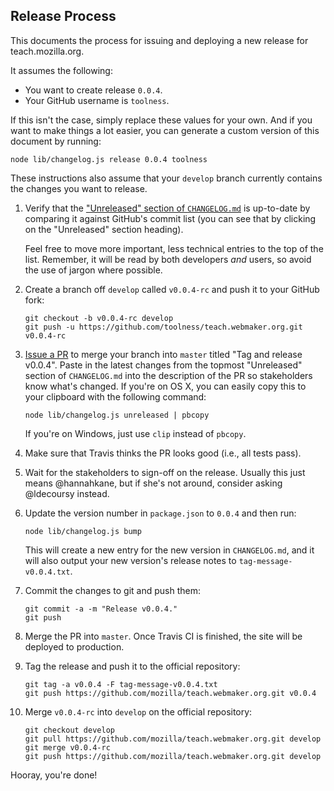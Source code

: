 ## Release Process

This documents the process for issuing and deploying a new
release for teach.mozilla.org.

It assumes the following:

  * You want to create release `0.0.4`.
  * Your GitHub username is `toolness`.

If this isn't the case, simply replace these values for your own.
And if you want to make things a lot easier, you can generate a custom
version of this document by running:

```
node lib/changelog.js release 0.0.4 toolness
```

These instructions also assume that your `develop` branch currently
contains the changes you want to release.

1.  Verify that the ["Unreleased" section of `CHANGELOG.md`][unreleased]
    is up-to-date by comparing it against GitHub's commit list (you can
    see that by clicking on the "Unreleased" section heading).

    Feel free to move more important, less technical entries to the top
    of the list. Remember, it will be read by both developers *and* users,
    so avoid the use of jargon where possible.

2.  Create a branch off `develop` called `v0.0.4-rc` and push it to your
    GitHub fork:

    ```
    git checkout -b v0.0.4-rc develop
    git push -u https://github.com/toolness/teach.webmaker.org.git v0.0.4-rc
    ```

3.  [Issue a PR][pr] to merge your branch into `master` titled
    "Tag and release v0.0.4". Paste in the latest changes from the
    topmost "Unreleased" section of `CHANGELOG.md` into the
    description of the PR so stakeholders know what's changed. If you're
    on OS X, you can easily copy this to your clipboard with the following
    command:

    ```
    node lib/changelog.js unreleased | pbcopy
    ```

    If you're on Windows, just use `clip` instead of `pbcopy`.

4.  Make sure that Travis thinks the PR looks good (i.e., all tests pass).

5.  Wait for the stakeholders to sign-off on the release. Usually this just
    means @hannahkane, but if she's not around, consider asking
    @ldecoursy instead.

6.  Update the version number in `package.json` to `0.0.4` and then
    run:

    ```
    node lib/changelog.js bump
    ```

    This will create a new entry for the new version in `CHANGELOG.md`,
    and it will also output your new version's release notes to
    `tag-message-v0.0.4.txt`.

7.  Commit the changes to git and push them:

    ```
    git commit -a -m "Release v0.0.4."
    git push
    ```

8.  Merge the PR into `master`. Once Travis CI is finished, the site
    will be deployed to production.

9.  Tag the release and push it to the official repository:

    ```
    git tag -a v0.0.4 -F tag-message-v0.0.4.txt
    git push https://github.com/mozilla/teach.webmaker.org.git v0.0.4   
    ```

10. Merge `v0.0.4-rc` into `develop` on the official repository:

    ```
    git checkout develop
    git pull https://github.com/mozilla/teach.webmaker.org.git develop
    git merge v0.0.4-rc
    git push https://github.com/mozilla/teach.webmaker.org.git develop
    ```

Hooray, you're done!

[unreleased]: https://github.com/mozilla/teach.webmaker.org/blob/develop/CHANGELOG.md#unreleased
[pr]: https://github.com/mozilla/teach.webmaker.org/compare/master...toolness:v0.0.4-rc
